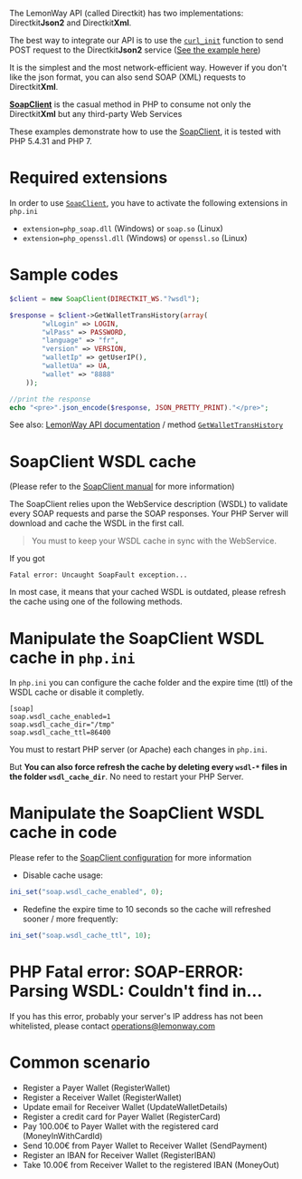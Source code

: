 The LemonWay API (called Directkit) has two implementations: Directkit**Json2** and Directkit**Xml**. 

The best way to integrate our API is to use the [`curl_init`] function to send POST request to the Directkit**Json2** service ([See the example here](https://github.com/lemonwaysas/php-client-directkit-json2))

It is the simplest and the most network-efficient way. However if you don't like the json format, you can also send SOAP (XML) requests to Directkit**Xml**.

**[SoapClient]** is the casual method in PHP to consume not only the Directkit**Xml** but any third-party Web Services

These examples demonstrate how to use the [SoapClient], it is tested with PHP 5.4.31 and PHP 7.

# Required extensions

In order to use [`SoapClient`], you have to activate the following extensions in `php.ini`

  * `extension=php_soap.dll` (Windows) or `soap.so` (Linux)
  * `extension=php_openssl.dll` (Windows) or `openssl.so` (Linux)

# Sample codes

```php
$client = new SoapClient(DIRECTKIT_WS."?wsdl");

$response = $client->GetWalletTransHistory(array(
        "wlLogin" => LOGIN,
        "wlPass" => PASSWORD,
        "language" => "fr",
        "version" => VERSION,
        "walletIp" => getUserIP(),
        "walletUa" => UA,
        "wallet" => "8888"
    ));

//print the response
echo "<pre>".json_encode($response, JSON_PRETTY_PRINT)."</pre>";
```
See also: [LemonWay API documentation](http://documentation.lemonway.fr/) / method [`GetWalletTransHistory`](http://documentation.lemonway.fr/api-en/directkit/manage-wallets/getwallettranshistory-get-list-of-all-transactions-of-a-wallet)

# SoapClient WSDL cache

(Please refer to the [SoapClient manual](http://php.net/manual/en/class.soapclient.php) for more information)
  
The SoapClient relies upon the WebService description (WSDL) to validate every SOAP requests and parse the SOAP responses. Your PHP Server will download and cache the WSDL in the first call.

> You must to keep your WSDL cache in sync with the WebService.

If you got
```
Fatal error: Uncaught SoapFault exception...
```
In most case, it means that your cached WSDL is outdated, please refresh the cache using one of the following methods.

# Manipulate the SoapClient WSDL cache in `php.ini`

In `php.ini` you can configure the cache folder and the expire time (ttl) of the WSDL cache or disable it completly.
```
[soap]
soap.wsdl_cache_enabled=1
soap.wsdl_cache_dir="/tmp"
soap.wsdl_cache_ttl=86400
```

You must to restart PHP server (or Apache) each changes in `php.ini`.

But **You can also force refresh the cache by deleting every `wsdl-*` files in the folder `wsdl_cache_dir`**. No need to restart your PHP Server.

# Manipulate the SoapClient WSDL cache in code

Please refer to the [SoapClient configuration](http://php.net/manual/en/soap.configuration.php) for more information

* Disable cache usage:
```php
ini_set("soap.wsdl_cache_enabled", 0);
```

* Redefine the expire time to 10 seconds so the cache will refreshed sooner / more frequently:
```php
ini_set("soap.wsdl_cache_ttl", 10);
```

[`SoapClient`]: http://php.net/manual/en/class.soapclient.php
[SoapClient]: https://github.com/lemonwaysas/php-client-directkit-xml-soap
[SoapClient SDK]: https://github.com/lemonwaysas/php-client-directkit-xml-soap-sdk
[LemonWay SDK]: https://github.com/lemonwaysas/php-client-directkit-xml
[`curl_init`]: http://php.net/manual/en/function.curl-init.php

# PHP Fatal error:  SOAP-ERROR: Parsing WSDL: Couldn't find <definitions> in...
If you has this error, probably your server's IP address has not been whitelisted, please contact operations@lemonway.com

# Common scenario
- Register a Payer Wallet (RegisterWallet)
- Register a Receiver Wallet (RegisterWallet)
- Update email for Receiver Wallet (UpdateWalletDetails)
- Register a credit card for Payer Wallet (RegisterCard)
- Pay 100.00€ to Payer Wallet with the registered card (MoneyInWithCardId)
- Send 10.00€ from Payer Wallet to Receiver Wallet (SendPayment)
- Register an IBAN for Receiver Wallet (RegisterIBAN)
- Take 10.00€ from Receiver Wallet to the registered IBAN (MoneyOut)
